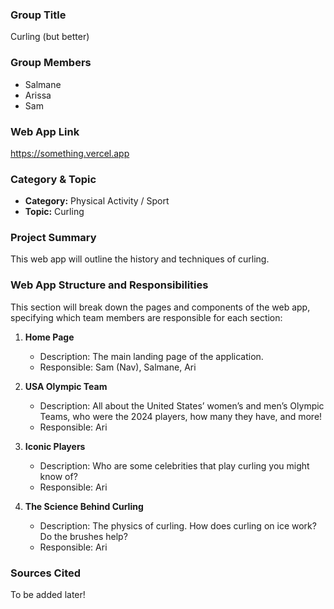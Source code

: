 ### Group Title

Curling (but better)

### Group Members

- Salmane
- Arissa
- Sam

### Web App Link

https://something.vercel.app

### Category & Topic

- **Category:** Physical Activity / Sport
- **Topic:** Curling

### Project Summary

This web app will outline the history and techniques of curling.

### Web App Structure and Responsibilities

This section will break down the pages and components of the web app, specifying which team members are responsible for each section:

1. **Home Page**

   - Description: The main landing page of the application.
   - Responsible: Sam (Nav), Salmane, Ari

2. **USA Olympic Team**

   - Description: All about the United States’ women’s and men’s Olympic Teams, who were the 2024 players, how many they have, and more!
   - Responsible: Ari

3. **Iconic Players**

   - Description: Who are some celebrities that play curling you might know of? 
   - Responsible: Ari

4. **The Science Behind Curling**
   - Description: The physics of curling. How does curling on ice work? Do the brushes help?
   - Responsible: Ari

### Sources Cited

To be added later!
